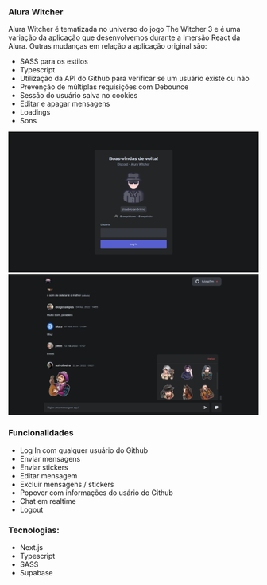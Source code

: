 ### Alura Witcher

Alura Witcher é tematizada no universo do jogo The Witcher 3 e é uma variação da aplicação que desenvolvemos durante a Imersão React da Alura.
Outras mudanças em relação a aplicação original são:
- SASS para os estilos
- Typescript
- Utilização da API do Github para verificar se um usuário existe ou não
- Prevenção de múltiplas requisições com Debounce
- Sessão do usuário salva no cookies
- Editar e apagar mensagens
- Loadings
- Sons

![](./public/design/login.png)
![](./public/design/chat.png)

### Funcionalidades

- Log In com qualquer usuário do Github
- Enviar mensagens
- Enviar stickers
- Editar mensagem
- Excluir mensagens / stickers
- Popover com informações do usário do Github
- Chat em realtime
- Logout

### Tecnologias:

- Next.js
- Typescript
- SASS
- Supabase
